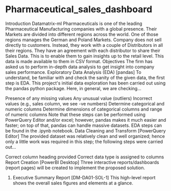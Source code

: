 # Pharmaceutical_sales_dashboard
Introduction
Datamatrix-ml Pharmaceuticals is one of the leading Pharmaceutical Manufacturing companies with a global presence.
Their Markets are divided into different regions across the world. One of those regions manages the German and Poland Markets.
Company does not sell directly to customers. Instead, they work with a couple of Distributors in all their regions.
They have an agreement with each distributor to share their Sales Data. This is to enable them to gain insights up to the retail level. This data is made available to them in CSV format.
Objectives
The firm has asked us to perform in-depth data analysis to get insight into company sales performance. 
Exploratory Data Analysis (EDA) [pandas]
To understand, be familiar with and check the sanity of the given data, the first step is EDA. This project's initial data exploration has been carried out using the pandas python package. Here, in general, we are checking...

Presence of any missing values
Any unusual value (outliers)
Incorrect values (e.g., sales column, we see -ve numbers)
Determine categorical and numeric columns
Determine dimensions of categorical columns and range of numeric columns Note that these steps can be performed using PowerQuery Editor and/or excel; however, pandas makes it much easier and faster; on top of that, pandas can handle massive datasets.
EDA steps can be found in the .ipynb notebook.
Data Cleaning and Transform [PowerQuery Editor]
The provided dataset was relatively clean and well organized; hence only a little work was required in this step; the following steps were carried out...

Correct column heading provided
Correct data type is assigned to columns
Report Creation [PowerBI Desktop]
Three interactive reports/dashboards (report pages) will be created to implement the proposed solution.
1. Executive Summary Report [DM-DA01-SOL-1]
This high-level report shows the overall sales figures and elements at a glance.
